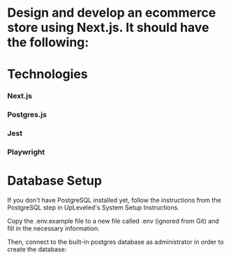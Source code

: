 # Design and develop an ecommerce store using Next.js. It should have the following:

<!-- -[] A Products page (where all the products are listed)

- [x] Minimum of 4 different products
- [x] The page should have a relevant `h1` element
- [x] Each product (incl. product name and image) needs to be contained in an anchor element (a link) with an attribute of `data-test-id="product-<product id>"`
  - [x] This link will lead to its single product page
- [x] The header (described below) needs to have a link to the products page with the HTML attribute `data-test-id="products-link"`
- [x] A page for each single product (when you click on the product it goes to this page) with ability to add a quantity to the cart
  - [x] The single product URL needs to contain the `id` (eg. `/products/<product id>`)
  - [x] The product name needs to be directly inside an `h1` element (it should be the only `h1`)
  - [x] The product image needs to be in an `img` element with the HTML attribute `data-test-id="product-image"`
  - [x] The product price (without any currency symbol or thousands separator) needs to be directly inside an element with the HTML attribute `data-test-id="product-price"`
  - [x] The quantity input needs to have the HTML attribute `data-test-id="product-quantity"`
    - [x] The starting quantity should be `1`
  - [x] The add to cart button needs to have the HTML attribute `data-test-id="product-add-to-cart"`
    - [x] Clicking this button will add the amount from the product quantity input to any quantity of this product already in the cart
      - [x] For example, if the amount in the product quantity input is `2` and the existing quantity of this product in the cart is `3`, then after clicking the button, the quantity of this product in the cart will become `5`
  - [x] Negative quantity values should not be possible to enter
- [x] A Cart page (containing a list where products appear when you click on the "Add to cart" button on the single product page), which also shows the total price of all products
 -->

# Technologies

### Next.js

### Postgres.js

### Jest

### Playwright

# Database Setup

If you don't have PostgreSQL installed yet, follow the instructions from the PostgreSQL step in UpLeveled's System Setup Instructions.

Copy the .env.example file to a new file called .env (ignored from Git) and fill in the necessary information.

Then, connect to the built-in postgres database as administrator in order to create the database:
